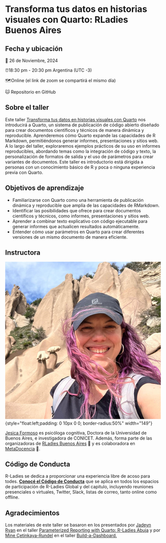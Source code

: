 # Transforma tus datos en historias visuales con Quarto: RLadies Buenos Aires

## Fecha y ubicación

📆 26 de Noviembre, 2024

⏰18:30 pm - 20:30 pm Argentina (UTC -3)

🗺️Online (el link de zoom se compartirá el mismo día)

🐱 Repositorio en GitHub

## Sobre el taller

Este taller [Transforma tus datos en historias visuales con
Quarto](https://www.meetup.com/rladies-buenos-aires/events/304386918/?notificationId=1437418362859659264&eventOrigin=group_events_list)
nos introducirá a Quarto, un sistema de publicación de código abierto
diseñado para crear documentos científicos y técnicos de manera dinámica
y reproducible. Aprenderemos cómo Quarto expande las capacidades de R
Markdown, permitiéndonos generar informes, presentaciones y sitios web.
A lo largo del taller, exploraremos ejemplos prácticos de su uso en
informes reproducibles, abordando temas como la integración de código y
texto, la personalización de formatos de salida y el uso de parámetros
para crear variantes de documentos. Este taller es introductorio está
dirigida a personas con un conocimiento básico de R y poca o ninguna
experiencia previa con Quarto.

## Objetivos de aprendizaje

-   Familiarizarse con Quarto como una herramienta de publicación
    dinámica y reproducible que amplía de las capacidades de RMarkdown.
-   Identificar las posibilidades que ofrece para crear documentos
    científicos y técnicos, como informes, presentaciones y sitios web.
-   Aprender a combinar texto explicativo con código ejecutable para
    generar informes que actualicen resultados automáticamente.
-   Entender cómo usar parámetros en Quarto para crear diferentes
    versiones de un mismo documento de manera eficiente.


## Instructora

![](images/perfil.png){style="float:left;padding: 0 10px 0 0; border-radius:50%"
width="149"}

[Jesica Formoso](https://rladiesba.netlify.app/author/jesica-formoso/)
es psicóloga cognitiva, Doctora de la Universidad de Buenos Aires, e
investigadora de CONICET. Además, forma parte de las organizadoras de
[RLadies Buenos Aires](https://rladiesba.netlify.app/) 💜 y es
colaboradora en [MetaDocencia](https://www.metadocencia.org/) 🍎.

## Código de Conducta

R-Ladies se dedica a proporcionar una experiencia libre de acoso para
todes. [**Conocé el Código de
Conducta**](https://github.com/rladies/.github/blob/master/CODE_OF_CONDUCT.md#spanish)
que se aplica en todos los espacios de participación de R-Ladies Global
y del capitulo, incluyendo reuniones presenciales o virtuales, Twitter,
Slack, listas de correo, tanto online como offline.

## Agradecimientos

Los materiales de este taller se basaron en los presentados por [Jadeyn
Ryan](https://jadeyryan.com/) en el taller [Parameterized Reporting with
Quarto: R-Ladies
Abuja](https://github.com/jadeynryan/parameterized-quarto-workshop) y
por [Mine Çetinkaya-Rundel](https://mine-cr.com/) en el taller
[Build-a-Dashboard.](https://posit-conf-2024.github.io/quarto-dashboards/)
